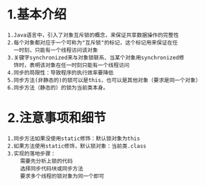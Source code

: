 # 1.基本介绍
    1.Java语言中，引入了对象互斥锁的概念，来保证共享数据操作的完整性
    2.每个对象都对应于一个可称为"互斥锁"的标记，这个标记用来保证在任
      一时刻，只能有一个线程访问该对象
    3.关键字synchronized来与对象锁联系、当某个对象用synchronized修
      饰时，表明该对象在任一时刻只能有一个线程访问
    4.同步的局限性：导致程序的执行效率要降低
    5.同步方法(非静态的)的锁可以是this，也可以是其他对象（要求是同一个对象）
    6.同步方法（静态的）的锁为当前类本身。
# 2.注意事项和细节
    1.同步方法如果没使用static修饰：默认锁对象为this
    2.如果方法使用static修饰，默认锁对象：当前类.class
    3.实现的落地步骤：
        需要先分析上锁的代码
        选择同步代码块或同步方法
        要求多个线程的锁对象为同一个即可
